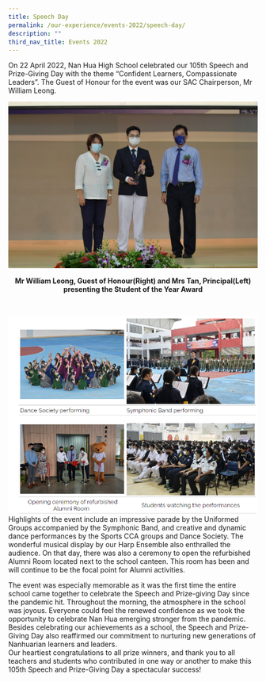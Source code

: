 ```yaml
---
title: Speech Day
permalink: /our-experience/events-2022/speech-day/
description: ""
third_nav_title: Events 2022
---
```

On 22 April 2022, Nan Hua High School celebrated our 105th Speech and Prize-Giving Day with the theme “Confident Learners, Compassionate Leaders”. The Guest of Honour for the event was our SAC Chairperson, Mr William Leong.  
  
![278961926_5401269969884643_639611705632061625_n.jpg](/images/2789619265401269969884643639611705632061625n.jpg)  
  
  
 <p style="text-align: center"><strong>Mr William Leong, Guest of Honour(Right) and Mrs Tan, Principal(Left) presenting the Student of the Year Award</strong></p> 


 ![](/images/speechdayperformances.png)
Highlights of the event include an impressive parade by the Uniformed Groups accompanied by the Symphonic Band, and creative and dynamic dance performances by the Sports CCA groups and Dance Society. The wonderful musical display by our Harp Ensemble also enthralled the audience. On that day, there was also a ceremony to open the refurbished Alumni Room located next to the school canteen. This room has been and will continue to be the focal point for Alumni activities.  
  


  
The event was especially memorable as it was the first time the entire school came together to celebrate the Speech and Prize-giving Day since the pandemic hit. Throughout the morning, the atmosphere in the school was joyous. Everyone could feel the renewed confidence as we took the opportunity to celebrate Nan Hua emerging stronger from the pandemic. Besides celebrating our achievements as a school, the Speech and Prize-Giving Day also reaffirmed our commitment to nurturing new generations of Nanhuarian learners and leaders.  
Our heartiest congratulations to all prize winners, and thank you to all teachers and students who contributed in one way or another to make this 105th Speech and Prize-Giving Day a spectacular success!